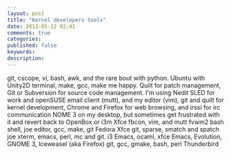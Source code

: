 ```yaml
---
layout: post
title: "Kernel developers tools"
date: 2013-05-12 02:41
comments: true
categories: 
published: false
keywords:
description:
---
```


git, cscope, vi, bash, awk, and the rare bout with python.
Ubuntu with Unity2D
terminal, make, gcc, make me happy. Quilt for patch management, Git or 
Subversion for source code management. I'm using Nedit
SLED for work and openSUSE
email client (mutt), and my editor (vim),
git and quilt for kernel development, Chrome and Firefox for web browsing, and 
irssi for irc communication
NOME 3 on my desktop, but sometimes get frustrated with it and revert back to 
OpenBox or i3m
Xfce
fbcon, vim, and mutt
fvwm2
bash shell, joe editor, gcc, make, git
 Fedora
 Xfce
 git, sparse, smatch and spatch
 joe
  xterm, emacs, perl, mc and git.
  i3
  Emacs, ocaml, xfce
  Emacs, Evolution, GNOME 3, Iceweasel (aka Firefox)
  git, gcc, gmake, bash, perl
  Thunderbird

